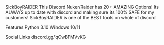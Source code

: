 SickBoyRAIDER This Discord Nuker/Raider has 20+ AMAZING Options! Its ALWAYS up to date with discord and making sure its 100% SAFE for my customers! SickBoyRAIDER is one of the BEST tools on whole of discord

 Features 
Python 3.10
Windows 10/11

 Social Links 
discord.gg/qCwBFMVvKG 
